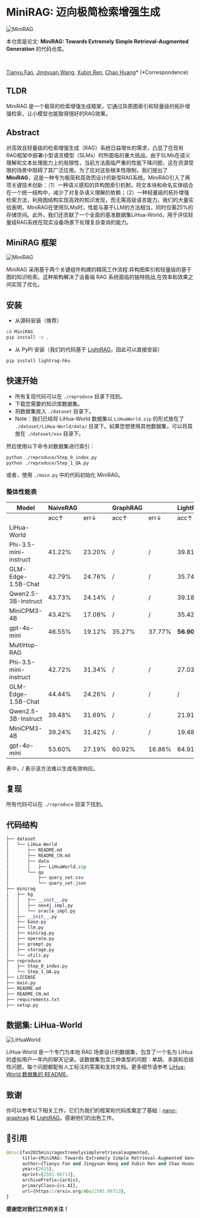 # MiniRAG: 迈向极简检索增强生成

![MiniRAG](https://files.mdnice.com/user/87760/ff711e74-c382-4432-bec2-e6f2aa787df1.jpg)


本仓库是论文: **MiniRAG: Towards Extremely Simple Retrieval-Augmented Generation** 的代码仓库。

<br />  

[Tianyu Fan](https://tianyufan0504.github.io/), [Jingyuan Wang](), [Xubin Ren](https://ren-xubin.github.io/), [Chao Huang](https://sites.google.com/view/chaoh)* (*Correspondence)<br />  
</div>

## TLDR
MiniRAG 是一个极简的检索增强生成框架，它通过异质图索引和轻量级的拓扑增强检索，让小模型也能取得很好的RAG效果。

## Abstract
对高效且轻量级的检索增强生成（RAG）系统日益增长的需求，凸显了在现有RAG框架中部署小型语言模型（SLMs）时所面临的重大挑战。由于SLMs在语义理解和文本处理能力上的局限性，当前方法面临严重的性能下降问题，这在资源受限的场景中阻碍了其广泛应用。为了应对这些根本性限制，我们提出了**MiniRAG**，这是一种专为极简和高效而设计的新型RAG系统。MiniRAG引入了两项关键技术创新：（1）一种语义感知的异构图索引机制，将文本块和命名实体结合在一个统一结构中，减少了对复杂语义理解的依赖；（2）一种轻量级的拓扑增强检索方法，利用图结构实现高效的知识发现，而无需高级语言能力。我们的大量实验表明，MiniRAG在使用SLMs时，性能与基于LLM的方法相当，同时仅需25%的存储空间。此外，我们还贡献了一个全面的基准数据集LiHua-World，用于评估轻量级RAG系统在现实设备场景下处理复杂查询的能力。

## MiniRAG 框架

![MiniRAG](https://files.mdnice.com/user/87760/02baba85-fa69-4223-ac22-914fef7120ae.jpg)

MiniRAG 采用基于两个关键组件构建的精简工作流程:异构图索引和轻量级的基于图的知识检索。这种架构解决了设备端 RAG 系统面临的独特挑战,在效率和效果之间实现了优化。

## 安装

* 从源码安装（推荐）

```bash
cd MiniRAG
pip install -e .
```
* 从 PyPI 安装（我们的代码基于 [LightRAG](https://github.com/HKUDS/LightRAG)，因此可以直接安装）

```bash
pip install lightrag-hku
```

## 快速开始
* 所有复现代码可以在 `./reproduce` 目录下找到。
* 下载您需要的知识库数据集。
* 将数据集放入 `./dataset` 目录下。
* Note：我们已经将 LiHua-World 数据集以 `LiHuaWorld.zip` 的形式放在了 `./dataset/LiHua-World/data/` 目录下。如果您想使用其他数据集，可以将其放在 `./dataset/xxx` 目录下。


然后使用以下命令对数据集进行索引：
```bash
python ./reproduce/Step_0_index.py
python ./reproduce/Step_1_QA.py
```

或者，使用 `./main.py` 中的代码初始化 MiniRAG。


### 整体性能表
| Model | NaiveRAG | | GraphRAG | | LightRAG | | **MiniRAG** | |
|-------|----------|----------|-----------|----------|-----------|----------|----------|----------|
| | acc↑ | err↓ | acc↑ | err↓ | acc↑ | err↓ | acc↑ | err↓ |
| LiHua-World | | | | | | | | |
| Phi-3.5-mini-instruct | 41.22% | 23.20% | / | / | 39.81% | 25.39% | **53.29%** | 23.35% |
| GLM-Edge-1.5B-Chat | 42.79% | 24.76% | / | / | 35.74% | 25.86% | **52.51%** | 25.71% |
| Qwen2.5-3B-Instruct | 43.73% | 24.14% | / | / | 39.18% | 28.68% | **48.75%** | 26.02% |
| MiniCPM3-4B | 43.42% | 17.08% | / | / | 35.42% | 21.94% | **51.25%** | 21.79% |
| gpt-4o-mini | 46.55% | 19.12% | 35.27% | 37.77% | **56.90%** | 20.85% | 54.08% | 19.44% |
| MultiHop-RAG | | | | | | | | |
| Phi-3.5-mini-instruct | 42.72% | 31.34% | / | / | 27.03% | 11.78% | **49.96%** | 28.44% |
| GLM-Edge-1.5B-Chat | 44.44% | 24.26% | / | / | / | / | **51.41%** | 23.44% |
| Qwen2.5-3B-Instruct | 39.48% | 31.69% | / | / | 21.91% | 13.73% | **48.55%** | 33.10% |
| MiniCPM3-4B | 39.24% | 31.42% | / | / | 19.48% | 10.41% | **47.77%** | 26.88% |
| gpt-4o-mini | 53.60% | 27.19% | 60.92% | 16.86% | 64.91% | 19.37% | **68.43%** | 19.41% |

表中，/ 表示该方法难以生成有效响应。

## 复现
所有代码可以在 `./reproduce` 目录下找到。

## 代码结构

```python
├── dataset
│   └── LiHua-World
│       ├── README.md
│       ├── README_CN.md
│       ├── data
│       │   ├── LiHuaWorld.zip
│       └── qa
│           ├── query_set.csv
│           └── query_set.json
├── minirag
│   ├── kg
│   │   ├── __init__.py
│   │   ├── neo4j_impl.py
│   │   └── oracle_impl.py
│   ├── __init__.py
│   ├── base.py
│   ├── llm.py
│   ├── minirag.py
│   ├── operate.py
│   ├── prompt.py
│   ├── storage.py
│   └── utils.py
├── reproduce
│   ├── Step_0_index.py
│   └── Step_1_QA.py
├── LICENSE
├── main.py
├── README.md
├── README_CN.md
├── requirements.txt
├── setup.py
```

## 数据集: LiHua-World

![LiHuaWorld](https://files.mdnice.com/user/87760/39923168-2267-4caf-b715-7f28764549de.jpg)

LiHua-World 是一个专门为本地 RAG 场景设计的数据集，包含了一个名为 LiHua 的虚拟用户一年内的聊天记录。该数据集包含三种类型的问题：单跳、多跳和总结性问题，每个问题都配有人工标注的答案和支持文档。更多细节请参考 [LiHua-World 数据集的 README](./dataset/LiHua-World/README_CN.md)。



## 致谢
你可以参考以下相关工作，它们为我们的框架和代码库奠定了基础：[nano-graphrag](https://github.com/gusye1234/nano-graphrag) 和 [LightRAG](https://github.com/HKUDS/LightRAG)。感谢他们的出色工作。

## 🌟引用

```python
@misc{fan2025miniragextremelysimpleretrievalaugmented,
      title={MiniRAG: Towards Extremely Simple Retrieval-Augmented Generation}, 
      author={Tianyu Fan and Jingyuan Wang and Xubin Ren and Chao Huang},
      year={2025},
      eprint={2501.06713},
      archivePrefix={arXiv},
      primaryClass={cs.AI},
      url={https://arxiv.org/abs/2501.06713}, 
}
```

**感谢您对我们工作的关注！**
